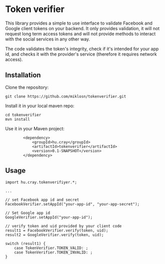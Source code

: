 # Token verifier

This library provides a simple to use interface to validate Facebook and Google client tokens on your backend. It 
only provides validation, it will not request long term access tokens and will not provide methods to interact
with the social services in any other way.

The code validates the token's integrity, check if it's intended for your app id, and checks it with the provider's
service (therefore it requires network access).

## Installation

Clone the repository:

```
git clone https://github.com/miklosn/tokenverifier.git
```

Install it in your local maven repo:


```
cd tokenverifier
mvn install
```

Use it in your Maven project:

```
        <dependency>
            <groupId>hu.cray</groupId>
            <artifactId>tokenverifier</artifactId>
            <version>0.1-SNAPSHOT</version>
        </dependency>
```

## Usage

```
import hu.cray.tokenverifiyer.*;

...

// set Facebook app id and secret
FacebookVerifier.setAppId("your-app-id", "your-app-secret");

// Set Google app id
GoogleVerifier.setAppId("your-app-id");

// verify token and uid provided by your client code
result1 = FacebookVerifier.verify(token, uid);
result2 = GoogleVerifier.verify(token, uid);

switch (result1) {
    case TokenVerifier.TOKEN_VALID: ;
    case TokenVerifier.TOKEN_INVALID: ;
}
```
